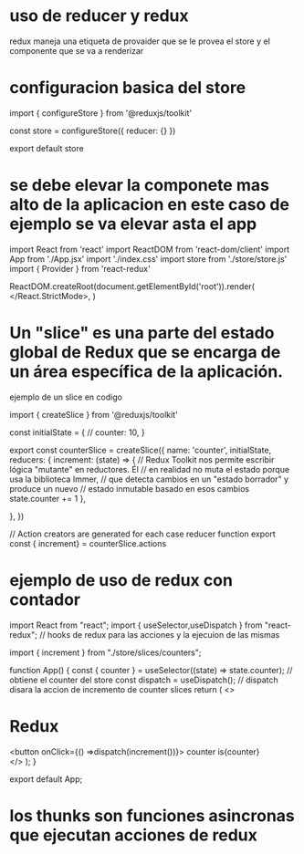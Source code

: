 # uso de reducer y redux  

redux maneja una etiqueta de provaider que se le provea el store y el componente que se va a renderizar 

# configuracion basica del store 
import { configureStore } from '@reduxjs/toolkit'


const store = configureStore({
 reducer: {}
})

export default store

# se debe elevar la componete mas alto de la aplicacion en este caso de ejemplo se va elevar asta el app 

import React from 'react'
import ReactDOM from 'react-dom/client'
import App from './App.jsx'
import './index.css'
import store from './store/store.js'
import { Provider } from 'react-redux'

ReactDOM.createRoot(document.getElementById('root')).render(
    <Provider store={store}>
     <App />
    </Provider>
    <App />
  </React.StrictMode>,
)

# Un "slice" es una parte del estado global de Redux que se encarga de un área específica de la aplicación.

ejemplo de un slice en codigo 

import { createSlice } from '@reduxjs/toolkit'

const initialState = { // 
  counter: 10,
}

export const counterSlice = createSlice({
  name: 'counter',
  initialState,
  reducers: {
    increment: (state) => {
        // Redux Toolkit nos permite escribir lógica "mutante" en reductores. Él
        // en realidad no muta el estado porque usa la biblioteca Immer,
        // que detecta cambios en un "estado borrador" y produce un nuevo
        // estado inmutable basado en esos cambios
      state.counter += 1
    },
  
  },
})

// Action creators are generated for each case reducer function
export const { increment} = counterSlice.actions 

# ejemplo de uso de redux con contador  

import React from "react";
import { useSelector,useDispatch } from "react-redux";  // hooks de redux para las acciones  y la ejecuion de las mismas

import { increment } from "./store/slices/counters";

function App() {
  const { counter } = useSelector((state) => state.counter);  // obtiene el counter del store
  const dispatch = useDispatch(); // dispatch disara la accion de incremento de counter slices
  return (
    <>
      <div>
        <h1>Redux</h1>
        <button onClick={() =>dispatch(increment())}>
          counter is{counter}
        </button>
      </div>
    </>
  );
}

export default App;

# los thunks  son  funciones asincronas que ejecutan acciones de redux